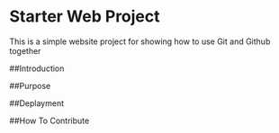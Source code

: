 # Starter Web Project

This is a simple website project for showing how to use Git and Github together

##Introduction

##Purpose

##Deplayment

##How To Contribute